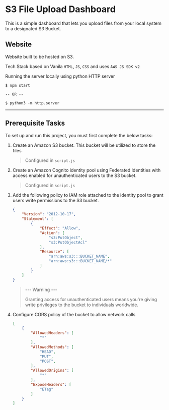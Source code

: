 # S3 File Upload Dashboard

This is a simple dashboard that lets you upload files from your local system to a designated S3 Bucket.

## Website

Website built to be hosted on S3.

Tech Stack based on Vanila `HTML`, `JS`, `CSS` and uses `AWS JS SDK v2`


Running the server locally using python HTTP server

```
$ npm start

-- OR --

$ python3 -m http.server
```

---


## Prerequisite Tasks
To set up and run this project, you must first complete the below tasks:

1. Create an Amazon S3 bucket. This bucket will be utilized to store the files 
    >Configured in `script.js`

2. Create an Amazon Cognito identity pool using Federated Identities with access enabled for unauthenticated users to the S3 bucket.
    >Configured in `script.js`

3. Add the following policy to IAM role attached to the identity pool to grant users write permissions to the S3 bucket. 


    ```json
    {
        "Version": "2012-10-17",
        "Statement": [
            {
                "Effect": "Allow",
                "Action": [
                    "s3:PutObject",
                    "s3:PutObjectAcl"
                ],
                "Resource": [            
                    "arn:aws:s3:::BUCKET_NAME",
                    "arn:aws:s3:::BUCKET_NAME/*"
                ]
            }
        ]
    }
    ```

    >--- Warning ---
    >
    > Granting access for unauthenticated users means you're giving write privileges to the bucket to individuals worldwide.
4. Configure CORS policy of the bucket to allow network calls

    ```json
    [
        {
            "AllowedHeaders": [
                "*"
            ],
            "AllowedMethods": [
                "HEAD",
                "PUT",
                "POST",
            ],
            "AllowedOrigins": [
                "*"
            ],
            "ExposeHeaders": [
                "ETag"
            ]
        }
    ]
    ```
